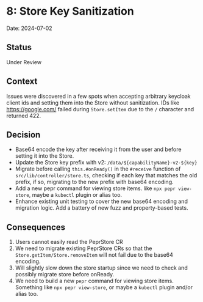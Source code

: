 # 8: Store Key Sanitization

Date: 2024-07-02

## Status

Under Review

## Context

Issues were discovered in a few spots when accepting arbitrary keycloak client ids and setting them into the Store without sanitization. IDs like https://google.com/ failed during `Store.setItem` due to the `/` character and returned 422. 


## Decision

* Base64 encode the key after receiving it from the user and before setting it into the Store.
* Update the Store key prefix with v2: `/data/${capabilityName}-v2-${key}`
* Migrate before calling `this.#onReady()` in the `#receive` function of `src/lib/controller/store.ts`, checking if each key that matches the old prefix, if so, migrating to the new prefix with base64 encoding. 
* Add a new pepr command for viewing store items. like `npx pepr view-store`, maybe a `kubectl` plugin or alias too.
* Enhance existing unit testing to cover the new base64 encoding and migration logic. Add a battery of new fuzz and property-based tests.

## Consequences

1. Users cannot easily read the PeprStore CR
2. We need to migrate existing PeprStore CRs so that the `Store.getItem/Store.removeItem` will not fail due to the base64 encoding.
3. Will slightly slow down the store startup since we need to check and possibly migrate store before onReady.
4. We need to build a new `pepr` command for viewing store items. Something like `npx pepr view-store`, or maybe a `kubectl` plugin and/or alias too.

